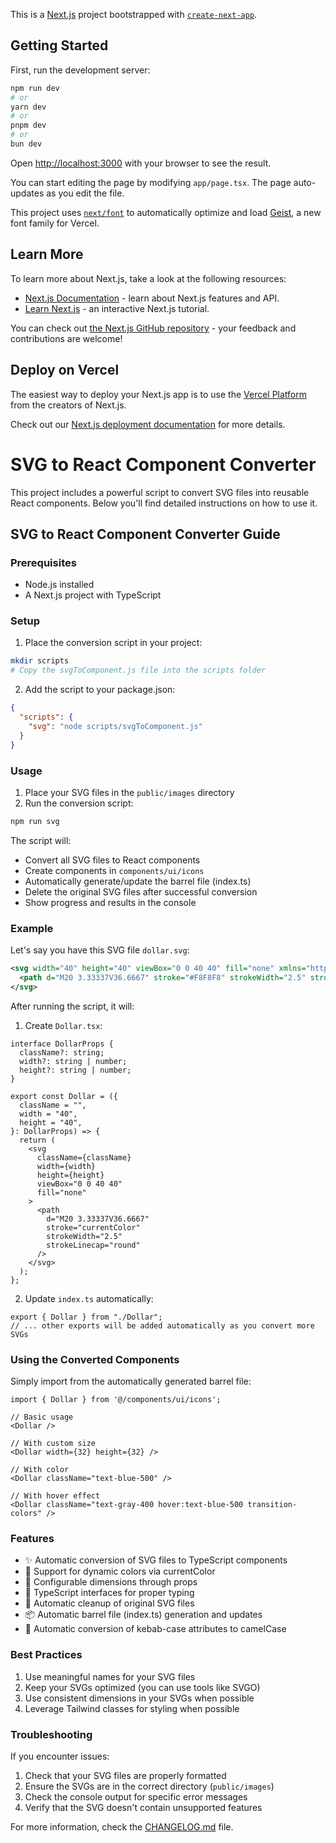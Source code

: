 This is a [Next.js](https://nextjs.org) project bootstrapped with [`create-next-app`](https://nextjs.org/docs/app/api-reference/cli/create-next-app).

## Getting Started

First, run the development server:

```bash
npm run dev
# or
yarn dev
# or
pnpm dev
# or
bun dev
```

Open [http://localhost:3000](http://localhost:3000) with your browser to see the result.

You can start editing the page by modifying `app/page.tsx`. The page auto-updates as you edit the file.

This project uses [`next/font`](https://nextjs.org/docs/app/building-your-application/optimizing/fonts) to automatically optimize and load [Geist](https://vercel.com/font), a new font family for Vercel.

## Learn More

To learn more about Next.js, take a look at the following resources:

- [Next.js Documentation](https://nextjs.org/docs) - learn about Next.js features and API.
- [Learn Next.js](https://nextjs.org/learn) - an interactive Next.js tutorial.

You can check out [the Next.js GitHub repository](https://github.com/vercel/next.js) - your feedback and contributions are welcome!

## Deploy on Vercel

The easiest way to deploy your Next.js app is to use the [Vercel Platform](https://vercel.com/new?utm_medium=default-template&filter=next.js&utm_source=create-next-app&utm_campaign=create-next-app-readme) from the creators of Next.js.

Check out our [Next.js deployment documentation](https://nextjs.org/docs/app/building-your-application/deploying) for more details.

# SVG to React Component Converter

This project includes a powerful script to convert SVG files into reusable React components. Below you'll find detailed instructions on how to use it.

## SVG to React Component Converter Guide

### Prerequisites

- Node.js installed
- A Next.js project with TypeScript

### Setup

1. Place the conversion script in your project:

```bash
mkdir scripts
# Copy the svgToComponent.js file into the scripts folder
```

2. Add the script to your package.json:

```json
{
  "scripts": {
    "svg": "node scripts/svgToComponent.js"
  }
}
```

### Usage

1. Place your SVG files in the `public/images` directory
2. Run the conversion script:

```bash
npm run svg
```

The script will:

- Convert all SVG files to React components
- Create components in `components/ui/icons`
- Automatically generate/update the barrel file (index.ts)
- Delete the original SVG files after successful conversion
- Show progress and results in the console

### Example

Let's say you have this SVG file `dollar.svg`:

```svg
<svg width="40" height="40" viewBox="0 0 40 40" fill="none" xmlns="http://www.w3.org/2000/svg">
  <path d="M20 3.33337V36.6667" stroke="#F8F8F8" strokeWidth="2.5" strokeLinecap="round"/>
</svg>
```

After running the script, it will:

1. Create `Dollar.tsx`:

```tsx
interface DollarProps {
  className?: string;
  width?: string | number;
  height?: string | number;
}

export const Dollar = ({
  className = "",
  width = "40",
  height = "40",
}: DollarProps) => {
  return (
    <svg
      className={className}
      width={width}
      height={height}
      viewBox="0 0 40 40"
      fill="none"
    >
      <path
        d="M20 3.33337V36.6667"
        stroke="currentColor"
        strokeWidth="2.5"
        strokeLinecap="round"
      />
    </svg>
  );
};
```

2. Update `index.ts` automatically:

```tsx
export { Dollar } from "./Dollar";
// ... other exports will be added automatically as you convert more SVGs
```

### Using the Converted Components

Simply import from the automatically generated barrel file:

```tsx
import { Dollar } from '@/components/ui/icons';

// Basic usage
<Dollar />

// With custom size
<Dollar width={32} height={32} />

// With color
<Dollar className="text-blue-500" />

// With hover effect
<Dollar className="text-gray-400 hover:text-blue-500 transition-colors" />
```

### Features

- ✨ Automatic conversion of SVG files to TypeScript components
- 🎨 Support for dynamic colors via currentColor
- 📏 Configurable dimensions through props
- 🧩 TypeScript interfaces for proper typing
- 🧹 Automatic cleanup of original SVG files
- 📦 Automatic barrel file (index.ts) generation and updates
- 🔄 Automatic conversion of kebab-case attributes to camelCase

### Best Practices

1. Use meaningful names for your SVG files
2. Keep your SVGs optimized (you can use tools like SVGO)
3. Use consistent dimensions in your SVGs when possible
4. Leverage Tailwind classes for styling when possible

### Troubleshooting

If you encounter issues:

1. Check that your SVG files are properly formatted
2. Ensure the SVGs are in the correct directory (`public/images`)
3. Check the console output for specific error messages
4. Verify that the SVG doesn't contain unsupported features

For more information, check the [CHANGELOG.md](./CHANGELOG.md) file.
